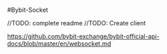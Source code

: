 #Bybit-Socket

//TODO: complete readme
//TODO: Create client

https://github.com/bybit-exchange/bybit-official-api-docs/blob/master/en/websocket.md

